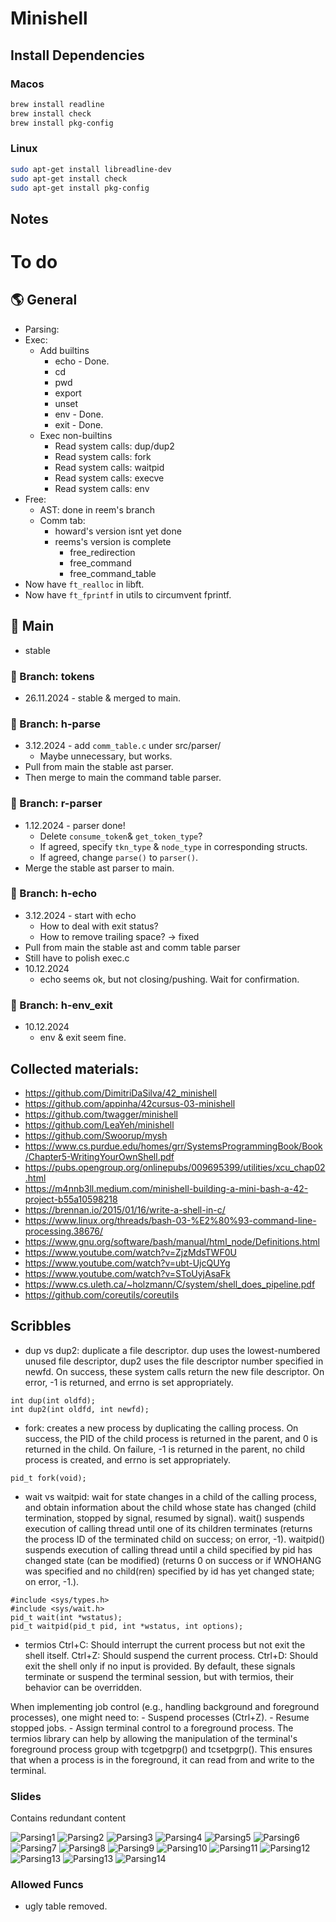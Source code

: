 # Minishell

## Install Dependencies
### Macos
```bash
brew install readline
brew install check
brew install pkg-config
```

### Linux
```bash
sudo apt-get install libreadline-dev
sudo apt-get install check
sudo apt-get install pkg-config
```

## Notes
# To do

## 🌎 General
- Parsing:
- Exec:
	- Add builtins
		- echo - Done.
		- cd
		- pwd
		- export
		- unset
		- env - Done.
		- exit - Done.
	- Exec non-builtins
		- Read system calls: dup/dup2
		- Read system calls: fork
		- Read system calls: waitpid
		- Read system calls: execve
		- Read system calls: env
- Free:
	- AST: done in reem's branch
	- Comm tab: 
		- howard's version isnt yet done
		- reems's version is complete
			- free_redirection
			- free_command
			- free_command_table
- Now have `ft_realloc` in libft.
- Now have `ft_fprintf` in utils to circumvent fprintf.

## 🌴 Main
- stable

### 🌿 Branch: tokens
- 26.11.2024 - stable & merged to main.

### 🌿 Branch: h-parse
- 3.12.2024 - add `comm_table.c` under src/parser/
	- Maybe unnecessary, but works.
- Pull from main the stable ast parser.
- Then merge to main the command table parser.

### 🌿 Branch: r-parser
- 1.12.2024 - parser done!
	- Delete `consume_token`& `get_token_type`? 
	- If agreed, specify `tkn_type` & `node_type` in corresponding structs.
	- If agreed, change `parse()` to `parser()`.
- Merge the stable ast parser to main.

### 🌿 Branch: h-echo
- 3.12.2024 - start with echo
	- How to deal with exit status?
	- How to remove trailing space? -> fixed
- Pull from main the stable ast and comm table parser
- Still have to polish exec.c
- 10.12.2024
	- echo seems ok, but not closing/pushing. Wait for confirmation.

### 🌿 Branch: h-env_exit
- 10.12.2024
	- env & exit seem fine.

## Collected materials:
- https://github.com/DimitriDaSilva/42_minishell
- https://github.com/appinha/42cursus-03-minishell
- https://github.com/twagger/minishell
- https://github.com/LeaYeh/minishell
- https://github.com/Swoorup/mysh
- https://www.cs.purdue.edu/homes/grr/SystemsProgrammingBook/Book/Chapter5-WritingYourOwnShell.pdf
- https://pubs.opengroup.org/onlinepubs/009695399/utilities/xcu_chap02.html
- https://m4nnb3ll.medium.com/minishell-building-a-mini-bash-a-42-project-b55a10598218
- https://brennan.io/2015/01/16/write-a-shell-in-c/
- https://www.linux.org/threads/bash-03-%E2%80%93-command-line-processing.38676/
- https://www.gnu.org/software/bash/manual/html_node/Definitions.html
- https://www.youtube.com/watch?v=ZjzMdsTWF0U
- https://www.youtube.com/watch?v=ubt-UjcQUYg
- https://www.youtube.com/watch?v=SToUyjAsaFk
- https://www.cs.uleth.ca/~holzmann/C/system/shell_does_pipeline.pdf
- https://github.com/coreutils/coreutils

## Scribbles
- dup vs dup2: duplicate a file descriptor. dup uses the lowest-numbered unused file descriptor, dup2 uses the file descriptor number specified in newfd.
On  success, these system calls return the new file descriptor.  On error, -1 is returned, and
       errno is set appropriately.
```
int dup(int oldfd);
int dup2(int oldfd, int newfd);
```

- fork: creates a new process by duplicating the calling process. On success, the PID of the child process is returned in the parent, and 0 is returned in the child. On failure, -1 is returned in the parent, no child process is created, and errno is set appropriately.
```
pid_t fork(void);
```
- wait vs waitpid:  wait for state changes in a child of the calling process, and obtain information about the child whose state has changed (child termination, stopped by signal, resumed by signal). wait() suspends execution of calling thread until one of its children terminates (returns the process ID of the terminated child on success; on error, -1). waitpid() suspends execution of calling thread until a child specified by pid has changed state (can be modified) (returns 0 on success or if WNOHANG was specified and no child(ren) specified by id has yet changed state; on error, -1.).
```
#include <sys/types.h>
#include <sys/wait.h>
pid_t wait(int *wstatus);
pid_t waitpid(pid_t pid, int *wstatus, int options);
```

- termios
Ctrl+C: Should interrupt the current process but not exit the shell itself.
Ctrl+Z: Should suspend the current process.
Ctrl+D: Should exit the shell only if no input is provided.
By default, these signals terminate or suspend the terminal session, but with termios, their behavior can be overridden.

When implementing job control (e.g., handling background and foreground processes), one might need to:
	- Suspend processes (Ctrl+Z).
	- Resume stopped jobs.
	- Assign terminal control to a foreground process.
The termios library can help by allowing the manipulation of the terminal's foreground process group with tcgetpgrp() and tcsetpgrp(). This ensures that when a process is in the foreground, it can read from and write to the terminal.

### Slides
Contains redundant content

![Parsing1](./slides/Ms_slide0.svg "Parsing")
![Parsing2](./slides/Ms_slide1.svg "Lexer")
![Parsing3](./slides/Ms_slide2.svg "Parser")
![Parsing4](./slides/Ms_slide3.svg "Parser Ex1")
![Parsing5](./slides/Ms_slide4.svg "Parser Ex2")
![Parsing6](./slides/Ms_slide5.svg "Nodes")
![Parsing7](./slides/Ms_slide6.svg "ASTree & Command Table plan")
![Parsing8](./slides/Ms_slide7.svg "Lex Syn Sem Analysis")
![Parsing9](./slides/Ms_slide8.svg "parse_expression1")
![Parsing10](./slides/Ms_slide9.svg "parse_expression2")
![Parsing11](./slides/Ms_slide10.svg "parse_expression3")
![Parsing12](./slides/Ms_slide11.svg "parse_expression4")
![Parsing13](./slides/Ms_slide12.svg "Shortened funcs")
![Parsing13](./slides/Ms_slide13.svg "Parsing workflow")
![Parsing14](./slides/Ms_slide14.svg "AST -> Command Table flow")

### Allowed Funcs
- ugly table removed.